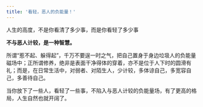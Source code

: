 ```yaml
---
title: '看轻，恶人的负能量！'
---
```


人生的高度，不是你看清了多少事，而是你看轻了多少事  
  
**不与恶人计较，是一种智慧。**  
  
所谓“惹不起、躲得起”，千万不要逞一时之气，把自己置身于身边垃圾人的负能量磁场中；正所谓修养，绝非是表面干净得体的穿着，亦不是位于人下时的圆滑有礼；而是，在日常生活中，对弱者、对陌生人，少计较，多体谅自己，多宽容自己，多善待自己。  
  
当你放下了一些人，看轻了一些事，不陷入与恶人计较的负能量场，有了更高的格局，人生自然也就开阔了。